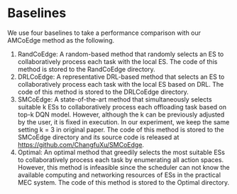 # Baselines
We use four baselines to take a performance comparison with our AMCoEdge method as the following.
1) RandCoEdge: A random-based method that randomly selects an ES to collaboratively process each task with the local ES. The code of this method is stored to the RandCoEdge directory.
3) DRLCoEdge: A representative DRL-based method that selects an ES to collaboratively process each task with the local ES based on DRL. The code of this method is stored to the DRLCoEdge directory.
4) SMCoEdge: A state-of-the-art method that simultaneously selects suitable k ESs to collaboratively process each offloading task based on top-k DQN model. However, although the k can be previously adjusted by the user, it is fixed in execution. In our experiment, we keep the same setting k = 3 in original paper. The code of this method is stored to the SMCoEdge directory and its source code is released at https://github.com/ChangfuXu/SMCoEdge.
5) Optimal: An optimal method that greedily selects the most suitable ESs to collaboratively process each task by enumerating all action spaces. However, this method is infeasible since the scheduler can not know the available computing and networking resources of ESs in the practical MEC system. The code of this method is stored to the Optimal directory.
